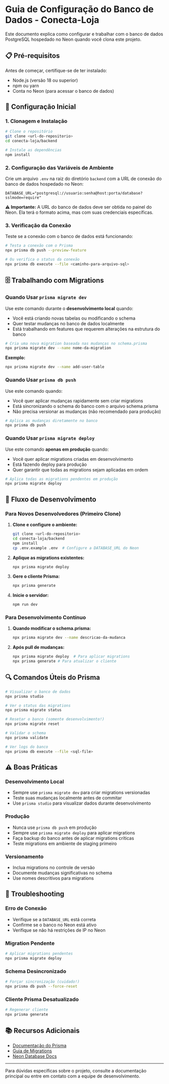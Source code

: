 # Guia de Configuração do Banco de Dados - Conecta-Loja

Este documento explica como configurar e trabalhar com o banco de dados PostgreSQL hospedado no Neon quando você clona este projeto.

## 📋 Pré-requisitos

Antes de começar, certifique-se de ter instalado:

- Node.js (versão 18 ou superior)
- npm ou yarn
- Conta no Neon (para acessar o banco de dados)

## 🔧 Configuração Inicial

### 1. Clonagem e Instalação

```bash
# Clone o repositório
git clone <url-do-repositorio>
cd conecta-loja/backend

# Instale as dependências
npm install
```

### 2. Configuração das Variáveis de Ambiente

Crie um arquivo `.env` na raiz do diretório `backend` com a URL de conexão do banco de dados hospedado no Neon:

```env
DATABASE_URL="postgresql://usuario:senha@host:porta/database?sslmode=require"
```

**⚠️ Importante:** A URL do banco de dados deve ser obtida no painel do Neon. Ela terá o formato acima, mas com suas credenciais específicas.

### 3. Verificação da Conexão

Teste se a conexão com o banco de dados está funcionando:

```bash
# Testa a conexão com o Prisma
npx prisma db push --preview-feature

# Ou verifica o status da conexão
npx prisma db execute --file <caminho-para-arquivo-sql>
```

## 🗄️ Trabalhando com Migrations

### Quando Usar `prisma migrate dev`

Use este comando durante o **desenvolvimento local** quando:

- Você está criando novas tabelas ou modificando o schema
- Quer testar mudanças no banco de dados localmente
- Está trabalhando em features que requerem alterações na estrutura do banco

```bash
# Cria uma nova migration baseada nas mudanças no schema.prisma
npx prisma migrate dev --name nome-da-migration
```

**Exemplo:**

```bash
npx prisma migrate dev --name add-user-table
```

### Quando Usar `prisma db push`

Use este comando quando:

- Você quer aplicar mudanças rapidamente sem criar migrations
- Está sincronizando o schema do banco com o arquivo schema.prisma
- Não precisa versionar as mudanças (não recomendado para produção)

```bash
# Aplica as mudanças diretamente no banco
npx prisma db push
```

### Quando Usar `prisma migrate deploy`

Use este comando **apenas em produção** quando:

- Você quer aplicar migrations criadas em desenvolvimento
- Está fazendo deploy para produção
- Quer garantir que todas as migrations sejam aplicadas em ordem

```bash
# Aplica todas as migrations pendentes em produção
npx prisma migrate deploy
```

## 🚀 Fluxo de Desenvolvimento

### Para Novos Desenvolvedores (Primeiro Clone)

1. **Clone e configure o ambiente:**

   ```bash
   git clone <url-do-repositorio>
   cd conecta-loja/backend
   npm install
   cp .env.example .env  # Configure a DATABASE_URL do Neon
   ```

2. **Aplique as migrations existentes:**

   ```bash
   npx prisma migrate deploy
   ```

3. **Gere o cliente Prisma:**

   ```bash
   npx prisma generate
   ```

4. **Inicie o servidor:**
   ```bash
   npm run dev
   ```

### Para Desenvolvimento Contínuo

1. **Quando modificar o schema.prisma:**

   ```bash
   npx prisma migrate dev --name descricao-da-mudanca
   ```

2. **Após pull de mudanças:**
   ```bash
   npx prisma migrate deploy  # Para aplicar migrations
   npx prisma generate # Para atualizar o cliente
   ```

## 🔍 Comandos Úteis do Prisma

```bash
# Visualizar o banco de dados
npx prisma studio

# Ver o status das migrations
npx prisma migrate status

# Resetar o banco (somente desenvolvimento!)
npx prisma migrate reset

# Validar o schema
npx prisma validate

# Ver logs do banco
npx prisma db execute --file <sql-file>
```

## ⚠️ Boas Práticas

### Desenvolvimento Local

- Sempre use `prisma migrate dev` para criar migrations versionadas
- Teste suas mudanças localmente antes de commitar
- Use `prisma studio` para visualizar dados durante desenvolvimento

### Produção

- Nunca use `prisma db push` em produção
- Sempre use `prisma migrate deploy` para aplicar migrations
- Faça backup do banco antes de aplicar migrations críticas
- Teste migrations em ambiente de staging primeiro

### Versionamento

- Inclua migrations no controle de versão
- Documente mudanças significativas no schema
- Use nomes descritivos para migrations

## 🐛 Troubleshooting

### Erro de Conexão

- Verifique se a `DATABASE_URL` está correta
- Confirme se o banco no Neon está ativo
- Verifique se não há restrições de IP no Neon

### Migration Pendente

```bash
# Aplicar migrations pendentes
npx prisma migrate deploy
```

### Schema Desincronizado

```bash
# Forçar sincronização (cuidado!)
npx prisma db push --force-reset
```

### Cliente Prisma Desatualizado

```bash
# Regenerar cliente
npx prisma generate
```

## 📚 Recursos Adicionais

- [Documentação do Prisma](https://www.prisma.io/docs)
- [Guia de Migrations](https://www.prisma.io/docs/concepts/components/prisma-migrate)
- [Neon Database Docs](https://neon.tech/docs/)

---

Para dúvidas específicas sobre o projeto, consulte a documentação principal ou entre em contato com a equipe de desenvolvimento.
